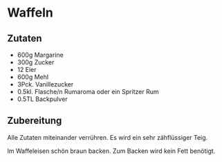# Waffeln

## Zutaten

- 600g Margarine
- 300g Zucker
- 12 Eier
- 600g Mehl
- 3Pck. Vanillezucker
- 0.5kl. Flasche/n Rumaroma oder ein Spritzer Rum
- 0.5TL Backpulver

## Zubereitung

Alle Zutaten miteinander verrühren. Es wird ein sehr zähflüssiger Teig.

Im Waffeleisen schön braun backen. Zum Backen wird kein Fett benötigt.
